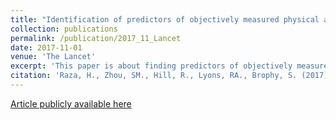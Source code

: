 ```yaml
---
title: "Identification of predictors of objectively measured physical activity in 12-month-old British infants: a machine learning driven study."
collection: publications
permalink: /publication/2017_11_Lancet
date: 2017-11-01
venue: 'The Lancet'
excerpt: 'This paper is about finding predictors of objectively measured physical activity in 12-month-old British infants'
citation: 'Raza, H., Zhou, SM., Hill, R., Lyons, RA., Brophy, S. (2017). &quot;Identification of predictors of objectively measured physical activity in 12-month-old British infants: a machine learning driven study.&quot; <i>The Lancet, 2017</i>. 390, S74.'
---
```

[Article publicly available here](https://www.thelancet.com/journals/lancet/article/PIIS0140-6736(17))
